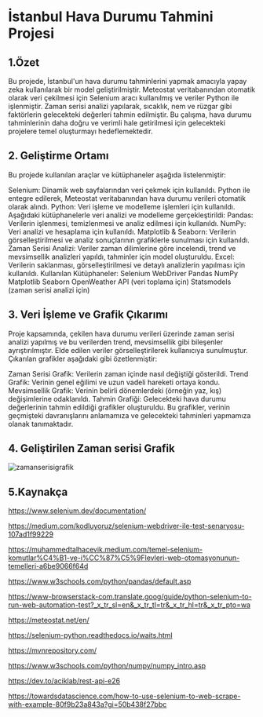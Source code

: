 # İstanbul Hava Durumu Tahmini Projesi
## 1.Özet
Bu projede, İstanbul'un hava durumu tahminlerini yapmak amacıyla yapay zeka kullanılarak bir model geliştirilmiştir. Meteostat veritabanından otomatik olarak veri çekilmesi için Selenium aracı kullanılmış ve veriler Python ile işlenmiştir. Zaman serisi analizi yapılarak, sıcaklık, nem ve rüzgar gibi faktörlerin gelecekteki değerleri tahmin edilmiştir. Bu çalışma, hava durumu tahminlerinin daha doğru ve verimli hale getirilmesi için gelecekteki projelere temel oluşturmayı hedeflemektedir.


## 2. Geliştirme Ortamı
Bu projede kullanılan araçlar ve kütüphaneler aşağıda listelenmiştir:

Selenium: Dinamik web sayfalarından veri çekmek için kullanıldı. Python ile entegre edilerek, Meteostat veritabanından hava durumu verileri otomatik olarak alındı.
Python: Veri işleme ve modelleme işlemleri için kullanıldı. Aşağıdaki kütüphanelerle veri analizi ve modelleme gerçekleştirildi:
Pandas: Verilerin işlenmesi, temizlenmesi ve analiz edilmesi için kullanıldı.
NumPy: Veri analizi ve hesaplama için kullanıldı.
Matplotlib & Seaborn: Verilerin görselleştirilmesi ve analiz sonuçlarının grafiklerle sunulması için kullanıldı.
Zaman Serisi Analizi: Veriler zaman dilimlerine göre incelendi, trend ve mevsimsellik analizleri yapıldı, tahminler için model oluşturuldu.
Excel: Verilerin saklanması, görselleştirilmesi ve detaylı analizlerin yapılması için kullanıldı.
Kullanılan Kütüphaneler:
Selenium WebDriver
Pandas
NumPy
Matplotlib
Seaborn
OpenWeather API (veri toplama için)
Statsmodels (zaman serisi analizi için)

## 3. Veri İşleme ve Grafik Çıkarımı
Proje kapsamında, çekilen hava durumu verileri üzerinde zaman serisi analizi yapılmış ve bu verilerden trend, mevsimsellik gibi bileşenler ayrıştırılmıştır. Elde edilen veriler görselleştirilerek kullanıcıya sunulmuştur. Çıkarılan grafikler aşağıdaki gibi özetlenmiştir:

Zaman Serisi Grafik: Verilerin zaman içinde nasıl değiştiği gösterildi.
Trend Grafik: Verinin genel eğilimi ve uzun vadeli hareketi ortaya kondu.
Mevsimsellik Grafik: Verinin belirli dönemlerdeki (örneğin yaz, kış) değişimlerine odaklanıldı.
Tahmin Grafiği: Gelecekteki hava durumu değerlerinin tahmin edildiği grafikler oluşturuldu.
Bu grafikler, verinin geçmişteki davranışlarını anlamamıza ve gelecekteki tahminleri yapmamıza olanak tanımaktadır.

## 4. Geliştirilen Zaman serisi Grafik

![zamanserisigrafik](https://github.com/user-attachments/assets/03bb45a7-e29e-4561-b5d4-2044ddb5ac71)

## 5.Kaynakça
https://www.selenium.dev/documentation/ 

https://medium.com/kodluyoruz/selenium-webdriver-ile-test-senaryosu-107ad1f99229

https://muhammedtalhacevik.medium.com/temel-selenium-komutlar%C4%B1-ve-i%CC%87%C5%9Flevleri-web-otomasyonunun-temelleri-a6be9066f64d

https://www.w3schools.com/python/pandas/default.asp

https://www-browserstack-com.translate.goog/guide/python-selenium-to-run-web-automation-test?_x_tr_sl=en&_x_tr_tl=tr&_x_tr_hl=tr&_x_tr_pto=wa

https://meteostat.net/en/

https://selenium-python.readthedocs.io/waits.html 

https://mvnrepository.com/

https://www.w3schools.com/python/numpy/numpy_intro.asp

https://dev.to/aciklab/rest-api-e26 

https://towardsdatascience.com/how-to-use-selenium-to-web-scrape-with-example-80f9b23a843a?gi=50b438f27bbc 
